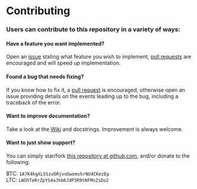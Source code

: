 # Contributing

### Users can contribute to this repository in a variety of ways:

#### Have a feature you want implemented?

  Open an [issue](https://github.com/s4w3d0ff/python-poloniex/issues) stating what feature you wish to implement, [pull requests](https://github.com/s4w3d0ff/python-poloniex/pulls) are encouraged and will speed up implementation.   

#### Found a bug that needs fixing?

  If you know how to fix it, a [pull request](https://github.com/s4w3d0ff/python-poloniex/pulls) is encouraged, otherwise open an issue providing details on the events leading up to the bug, including a traceback of the error.  

#### Want to improve documentation?

  Take a look at the [Wiki](https://github.com/s4w3d0ff/python-poloniex/wiki) and docstrings. Improvement is always welcome.

#### Want to just show support?

  You can simply star/fork [this repository at github.com](https://github.com/s4w3d0ff/python-poloniex/), and/or donate to the following:

  BTC: `1A7K4kgXLSSzvDRjvoGwomvhrNU4CKezEp`  
  LTC: `LWShTeRrZpYS4aJhb6JdP3R9tNFMnZiDo2`
